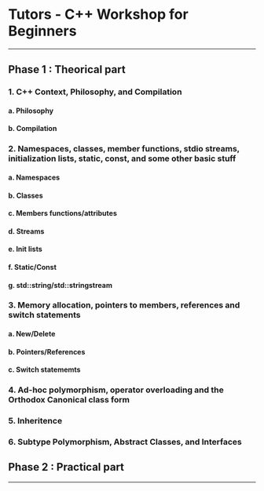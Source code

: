 # Tutors - C++ Workshop for Beginners

***

## Phase 1 : Theorical part

### 1.  C++ Context, Philosophy, and Compilation
#### a. Philosophy
#### b. Compilation

### 2.  Namespaces, classes, member functions, stdio streams, initialization lists, static, const, and some other basic stuff
#### a. Namespaces
#### b. Classes
#### c. Members functions/attributes
#### d. Streams
#### e. Init lists
#### f. Static/Const
#### g. std::string/std::stringstream

### 3.  Memory allocation, pointers to members, references and switch statements
#### a. New/Delete
#### b. Pointers/References
#### c. Switch statememts

### 4.  Ad-hoc polymorphism, operator overloading and the Orthodox Canonical class form

### 5.  Inheritence

### 6.  Subtype Polymorphism, Abstract Classes, and Interfaces

## Phase 2 : Practical part

***
